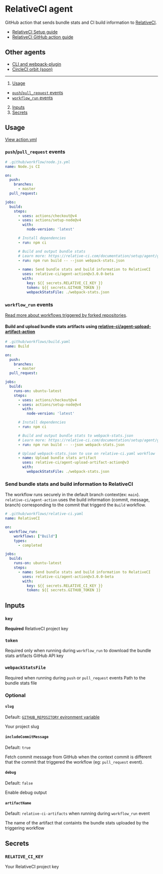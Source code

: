 # RelativeCI agent

GitHub action that sends bundle stats and CI build information to [RelativeCI](https://relative-ci.com).

- [RelativeCI Setup guide](https://relative-ci.com/documentation/setup)
- [RelativeCI GitHub action guide](https://relative-ci.com/documentation/setup/agent/github-action)

## Other agents

- [CLI and webpack-plugin](https://github.com/relative-ci/agent)
- [CircleCI orbit (soon)](https://github.com/relative-ci/roadmap/issues/46)

---

1. [Usage](#usage)
  - [`push`/`pull_request` events](#pushpull_request-events)
  - [`workflow_run` events](#workflow_run-events)
2. [Inputs](#inputs)
3. [Secrets](#secrets)

## Usage

[View action.yml](./action.yml)

### `push`/`pull_request` events

```yaml
# .github/workflow/node.js.yml
name: Node.js CI

on:
  push:
    branches:
      - master
  pull_request:

jobs:
  build:
    steps:
      - uses: actions/checkout@v4
      - uses: actions/setup-node@v4
        with:
          node-version: 'latest'

      # Install dependencies
      - run: npm ci

      # Build and output bundle stats
      # Learn more: https://relative-ci.com/documentation/setup/agent/github-action#step-1-output-bundle-stats-json-file
      - run: npm run build -- --json webpack-stats.json
      
      - name: Send bundle stats and build information to RelativeCI
        uses: relative-ci/agent-action@v3.0.0-beta
        with:
          key: ${{ secrets.RELATIVE_CI_KEY }}
          token: ${{ secrets.GITHUB_TOKEN }}
          webpackStatsFile: ./webpack-stats.json
```

### `workflow_run` events

[Read more about workflows triggered by forked repositories](https://relative-ci.com/documentation/setup/agent/github-action/#workflow_run-event).

#### Build and upload bundle stats artifacts using [relative-ci/agent-upload-artifact-action](https://github.com/relative-ci/agent-upload-artifact-action)

```yaml
# .github/workflows/build.yaml
name: Build

on:
  push:
    branches:
      - master
  pull_request:

jobs:
  build:
    runs-on: ubuntu-latest
    steps:
      - uses: actions/checkout@v4
      - uses: actions/setup-node@v4
        with:
          node-version: 'latest'

      # Install dependencies
      - run: npm ci

      # Build and output bundle stats to webpack-stats.json
      # Learn more: https://relative-ci.com/documentation/setup/agent/github-action#step-1-output-bundle-stats-json-file
      - run: npm run build -- --json webpack-stats.json

      # Upload webpack-stats.json to use on relative-ci.yaml workflow
      - name: Upload bundle stats artifact
        uses: relative-ci/agent-upload-artifact-action@v3
        with:
          webpackStatsFile: ./webpack-stats.json
```

### Send bundle stats and build information to RelativeCI 

The workflow runs securely in the default branch context(ex: `main`). `relative-ci/agent-action` uses the build information (commit, message, branch) corresponding to the commit that triggerd the `Build` workflow.

```yaml
# .github/workflows/relative-ci.yaml
name: RelativeCI

on:
  workflow_run:
    workflows: ["Build"]
    types:
      - completed

jobs:
  build:
    runs-on: ubuntu-latest
    steps:
      - name: Send bundle stats and build information to RelativeCI
        uses: relative-ci/agent-action@v3.0.0-beta
        with:
          key: ${{ secrets.RELATIVE_CI_KEY }}
          token: ${{ secrets.GITHUB_TOKEN }}
```

## Inputs

### `key`

**Required** RelativeCI project key

### `token`

Required only when running during `workflow_run` to download the bundle stats artifacts 
GitHub API key

### `webpackStatsFile`

Required  when running during `push` or `pull_request` events
Path to the bundle stats file

### Optional

#### `slug`

Default: [`GITHUB_REPOSITORY` evironment variable](https://docs.github.com/en/actions/reference/environment-variables#default-environment-variables)

Your project slug

#### `includeCommitMessage`

Default: `true`

Fetch commit message from GitHub when the context commit is different that the commit that triggered the workflow (eg: `pull_request` event).

#### `debug`

Default: `false`

Enable debug output

#### `artifactName`

Default: `relative-ci-artifacts` when running during `workflow_run` event

The name of the artifact that containts the bundle stats uploaded by the triggering workflow

## Secrets

### `RELATIVE_CI_KEY`

Your RelativeCI project key
